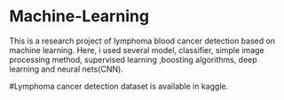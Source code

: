 # Machine-Learning
This is a research project of lymphoma blood cancer detection based on machine learning. Here, i used several model, classifier, simple image processing method, supervised learning  ,boosting algorithms, deep learning and neural nets(CNN).


#Lymphoma cancer detection dataset is available in kaggle.
